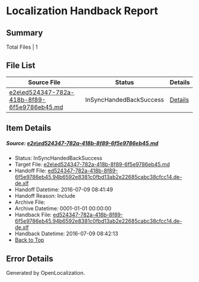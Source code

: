 # <a name='report-top'></a> Localization Handback Report

## Summary
 Total Files | 1

## File List
 Source File | Status | Details 
 ----------- | ------ | ------- 
 [e2e\ed524347-782a-418b-8f89-6f5e9786eb45.md](https://github.com/OpenLocalizationTestOrg/oltest/blob/6079e0373b1982112ed1f20ddd101ede87b63384/e2e/ed524347-782a-418b-8f89-6f5e9786eb45.md) | InSyncHandedBackSuccess | [Details](#5ef0fbe37dc2f91cf08586a050d0f2bb1905c6178)

## Item Details
##### <a name='5ef0fbe37dc2f91cf08586a050d0f2bb1905c6178'></a> Source: [e2e\ed524347-782a-418b-8f89-6f5e9786eb45.md](https://github.com/OpenLocalizationTestOrg/oltest/blob/6079e0373b1982112ed1f20ddd101ede87b63384/e2e/ed524347-782a-418b-8f89-6f5e9786eb45.md)
* Status: InSyncHandedBackSuccess
* Target File: [e2e\ed524347-782a-418b-8f89-6f5e9786eb45.md](https://github.com/OpenLocalizationTestOrg/oltest-dede-fly/blob/373b95fac42126b1e5f7f3e0b649d4a14b10e627/e2e/ed524347-782a-418b-8f89-6f5e9786eb45.md)
* Handoff File: [ed524347-782a-418b-8f89-6f5e9786eb45.94b6592e8381c0fbd13ab2e22685cabc38cfcc14.de-de.xlf](https://github.com/OpenLocalizationTestOrg/olhandoff-e2e/blob/d0ae8b10cd442b668b3a9865ee4391ceb0c24a98/ol-handoff/OpenLocalizationTestOrg/oltest-dede-fly/ci/ht/ed524347-782a-418b-8f89-6f5e9786eb45.94b6592e8381c0fbd13ab2e22685cabc38cfcc14.de-de.xlf)
* Handoff Datetime: 2016-07-09 08:41:49
* Handoff Reason: Include
* Archive File: 
* Archive Datetime: 0001-01-01 00:00:00
* Handback File: [ed524347-782a-418b-8f89-6f5e9786eb45.94b6592e8381c0fbd13ab2e22685cabc38cfcc14.de-de.xlf](https://github.com/OpenLocalizationTestOrg/olhandback-e2e/blob/f1cd3e0a6fd05d9c0c1bce44e9e94ed317b70e32/ol-handback/OpenLocalizationTestOrg/oltest-dede-fly/ci/ht/ed524347-782a-418b-8f89-6f5e9786eb45.94b6592e8381c0fbd13ab2e22685cabc38cfcc14.de-de.xlf)
* Handback Datetime: 2016-07-09 08:42:13
* [Back to Top](#report-top)


## Error Details

Generated by OpenLocalization.
